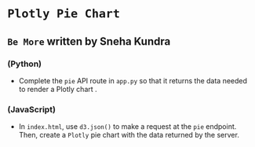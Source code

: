 # `Plotly Pie Chart`

## `Be More` written by Sneha Kundra

### (Python)

* Complete the `pie` API route in `app.py` so that it returns the data needed to render a Plotly chart .

### (JavaScript)

* In `index.html`, use `d3.json()` to make a request at the `pie` endpoint. Then, create a `Plotly` pie chart with the data returned by the server.


